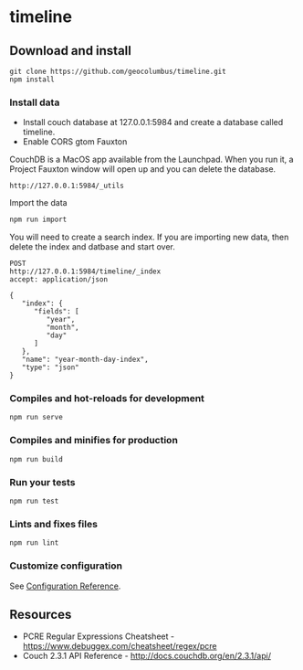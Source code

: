 # timeline

## Download and install

```
git clone https://github.com/geocolumbus/timeline.git
npm install
```

### Install data

* Install couch database at 127.0.0.1:5984 and create a database called timeline.
* Enable CORS gtom Fauxton

CouchDB is a MacOS app available from the Launchpad. When you run it, a Project Fauxton window will open up and you can delete the database.

```http://127.0.0.1:5984/_utils```

Import the data

```bash
npm run import
```

You will need to create a search index. If you are importing new data, then delete the index and datbase and start over.

```
POST
http://127.0.0.1:5984/timeline/_index
accept: application/json
```

```
{
   "index": {
      "fields": [
         "year",
         "month",
         "day"
      ]
   },
   "name": "year-month-day-index",
   "type": "json"
}
```

### Compiles and hot-reloads for development
```
npm run serve
```

### Compiles and minifies for production
```
npm run build
```

### Run your tests
```
npm run test
```

### Lints and fixes files
```
npm run lint
```

### Customize configuration
See [Configuration Reference](https://cli.vuejs.org/config/).

## Resources

* PCRE Regular Expressions Cheatsheet - https://www.debuggex.com/cheatsheet/regex/pcre
* Couch 2.3.1 API Reference - http://docs.couchdb.org/en/2.3.1/api/
